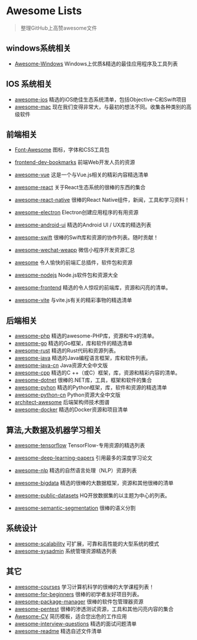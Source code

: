 # Awesome Lists

> 整理GitHub上高赞awesome文件

## windows系统相关

+ [Awesome-Windows](https://github.com/Awesome-Windows/Awesome/blob/master/README-cn.md) Windows上优质&精选的最佳应用程序及工具列表

## IOS 系统相关

+ [awesome-ios](https://github.com/vsouza/awesome-ios) 精选的iOS绝佳生态系统清单，包括Objective-C和Swift项目
+ [awesome-mac](https://github.com/jaywcjlove/awesome-mac) 现在我们变得非常大，与最初的想法不同。收集各种类别的高级软件

## 前端相关

+ [Font-Awesome](https://github.com/FortAwesome/Font-Awesome) 图标，字体和CSS工具包
+ [frontend-dev-bookmarks](https://github.com/dypsilon/frontend-dev-bookmarks) 前端Web开发人员的资源
+ [awesome-vue](https://github.com/vuejs/awesome-vue) 这是一个与Vue.js相关的精彩内容精选清单
+ [awesome-react](https://github.com/enaqx/awesome-react) 关于React生态系统的很棒的东西的集合
+ [awesome-react-native](https://github.com/jondot/awesome-react-native) 很棒的React Native组件，新闻，工具和学习资料！
+ [awesome-electron](https://github.com/sindresorhus/awesome-electron) Electron创建应用程序的有用资源
+ [awesome-android-ui](https://github.com/wasabeef/awesome-android-ui) 精选的Android UI / UX库的精选列表
+ [awesome-swift](https://github.com/matteocrippa/awesome-swift) 很棒的Swift库和资源的协作列表。随时贡献！
+ [awesome-wechat-weapp](https://github.com/justjavac/awesome-wechat-weapp) 微信小程序开发资源汇总
+ [awesome](https://github.com/rollup/awesome) 令人愉快的前端汇总插件，软件包和资源

+ [awesome-nodejs](https://github.com/sindresorhus/awesome-nodejs) Node.js软件包和资源大全
+ [awesome-frontend](https://github.com/JingwenTian/awesome-frontend) 精选的令人惊叹的前端库，资源和闪亮的清单。
+ [awesome-vite](https://github.com/vitejs/awesome-vite) 与vite.js有关的精彩事物的精选清单

## 后端相关

+ [awesome-php](https://github.com/ziadoz/awesome-php) 精选的awesome-PHP库，资源和牛x的清单。
+ [awesome-go](https://github.com/avelino/awesome-go) 精选的Go框架，库和软件的精选清单
+ [awesome-rust](https://github.com/rust-unofficial/awesome-rust) 精选的Rust代码和资源列表。
+ [awesome-java](https://github.com/akullpp/awesome-java) 精选的Java编程语言框架，库和软件列表。
+ [awesome-java-cn](https://github.com/jobbole/awesome-java-cn)  Java资源大全中文版
+ [awesome-cpp](https://github.com/fffaraz/awesome-cpp) 精选的C ++（或C）框架，库，资源和精彩内容的清单。
+ [awesome-dotnet](https://github.com/quozd/awesome-dotnet) 很棒的.NET库，工具，框架和软件的集合
+ [awesome-pyhon](https://github.com/vinta/awesome-python) 精选的Python框架，库，软件和资源的精选清单
+ [awesome-python-cn](https://github.com/jobbole/awesome-python-cn) Python资源大全中文版
+ [architect-awesome](https://github.com/xingshaocheng/architect-awesome) 后端架构师技术图谱
+ [awesome-docker](https://github.com/veggiemonk/awesome-docker) 精选的Docker资源和项目清单

## 算法,大数据及机器学习相关

+ [awesome-tensorflow](https://github.com/jtoy/awesome-tensorflow) TensorFlow-专用资源的精选列表
+ [awesome-deep-learning-papers](https://github.com/terryum/awesome-deep-learning-papers) 引用最多的深度学习论文
+ [awesome-nlp](https://github.com/keon/awesome-nlp) 精选的自然语言处理（NLP）资源列表
+ [awesome-bigdata](https://github.com/onurakpolat/awesome-bigdata) 精选的很棒的大数据框架，资源和其他很棒的清单

+ [awesome-public-datasets](https://github.com/awesomedata/awesome-public-datasets) HQ开放数据集的以主题为中心的列表。
+ [awesome-semantic-segmentation](https://github.com/mrgloom/awesome-semantic-segmentation) 很棒的语义分割

## 系统设计

+ [awesome-scalability](https://github.com/binhnguyennus/awesome-scalability) 可扩展，可靠和高性能的大型系统的模式
+ [awesome-sysadmin](https://github.com/kahun/awesome-sysadmin) 系统管理资源精选列表

## 其它

+ [awesome-courses](https://github.com/prakhar1989/awesome-courses) 学习计算机科学的很棒的大学课程列表！
+ [awesome-for-beginners](https://github.com/MunGell/awesome-for-beginners) 很棒的初学者友好项目列表。
+ [awesome-package-manager](https://github.com/damon-kwok/awesome-package-manager) 很棒的软件包管理器资源 
+ [awesome-pentest](https://github.com/enaqx/awesome-pentest) 很棒的渗透测试资源，工具和其他闪亮内容的集合
+ [Awesome-CV](https://github.com/posquit0/Awesome-CV) 简历模板，适合您出色的工作应用
+ [awesome-interview-questions](https://github.com/MaximAbramchuck/awesome-interview-questions) 精选的面试问题清单
+ [awesome-readme](https://github.com/matiassingers/awesome-readme) 精选自述文件清单
